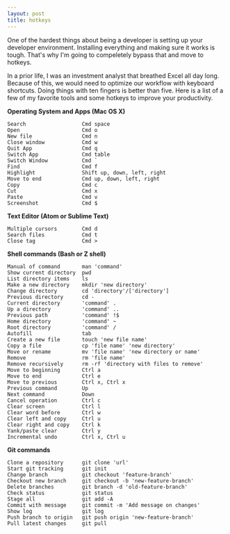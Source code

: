 ```yaml
---
layout: post
title: hotkeys
---
```


One of the hardest things about being a developer is setting up your developer environment. Installing everything and making sure it works is tough. That's why I'm going to compeletely bypass that and move to hotkeys.

In a prior life, I was an investment analyst that breathed Excel all day long. Because of this, we would need to optimize our workflow with keyboard shortcuts. Doing things with ten fingers is better than five. Here is a list of a few of my favorite tools and some hotkeys to improve your productivity.

**Operating System and Apps (Mac OS X)**

```
Search                  Cmd space
Open                    Cmd o
New file                Cmd n
Close window            Cmd w
Quit App                Cmd q
Switch App              Cmd table
Switch Window           Cmd `
Find                    Cmd f
Highlight               Shift up, down, left, right
Move to end             Cmd up, down, left, right
Copy                    Cmd c
Cut                     Cmd x
Paste                   Cmd v
Screenshot              Cmd $
```

**Text Editor (Atom or Sublime Text)**

```
Multiple cursors        Cmd d
Search files            Cmd t
Close tag               Cmd >
```

**Shell commands (Bash or Z shell)**

```shell
Manual of command       man 'command'
Show current directory  pwd
List directory items    ls
Make a new directory    mkdir 'new directory'
Change directory        cd 'directory'/['directory']
Previous directory      cd -
Current directory       'command' .
Up a directory          'command' ..
Previous path           'command' !$
Home directory          'command' ~
Root directory          'command' /
Autofill                tab
Create a new file       touch 'new file name'
Copy a file             cp 'file name' 'new directory'
Move or rename          mv 'file name' 'new directory or name'
Remove                  rm 'file name'
Remove recursively      rm -rf 'directory with files to remove'
Move to beginning       Ctrl a
Move to end             Ctrl e
Move to previous        Ctrl x, Ctrl x
Previous command        Up
Next command            Down
Cancel operation        Ctrl c
Clear screen            Ctrl l
Clear word before       Ctrl w
Clear left and copy     Ctrl u
Clear right and copy    Ctrl k
Yank/paste clear        Ctrl y
Incremental undo        Ctrl x, Ctrl u
```

**Git commands**

```shell
Clone a repository      git clone 'url'
Start git tracking      git init
Change branch           git checkout 'feature-branch'
Checkout new branch     git checkout -b 'new-feature-branch'
Delete branches         git branch -d 'old-feature-branch'
Check status            git status
Stage all               git add -A
Commit with message     git commit -m 'Add message on changes'
Show log                git log
Push branch to origin   git push origin 'new-feature-branch'
Pull latest changes     git pull
```
